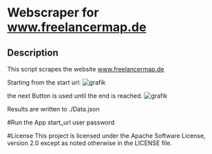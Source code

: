 # Webscraper for www.freelancermap.de

## Description
This script scrapes the website www.freelancermap.de  

Starting from the start url:
![grafik](https://github.com/user-attachments/assets/486527ec-7a8c-42b9-9022-f1591f9b0c6f)

the next Button is used until the end is reached.
![grafik](https://github.com/user-attachments/assets/f46e5da6-3717-47ed-a914-e9829a627336)

Results are written to ./Data.json

#Run the App
start_url
user
password

#License
This project is licensed under the Apache Software License, version 2.0 except as noted otherwise in the LICENSE file.



